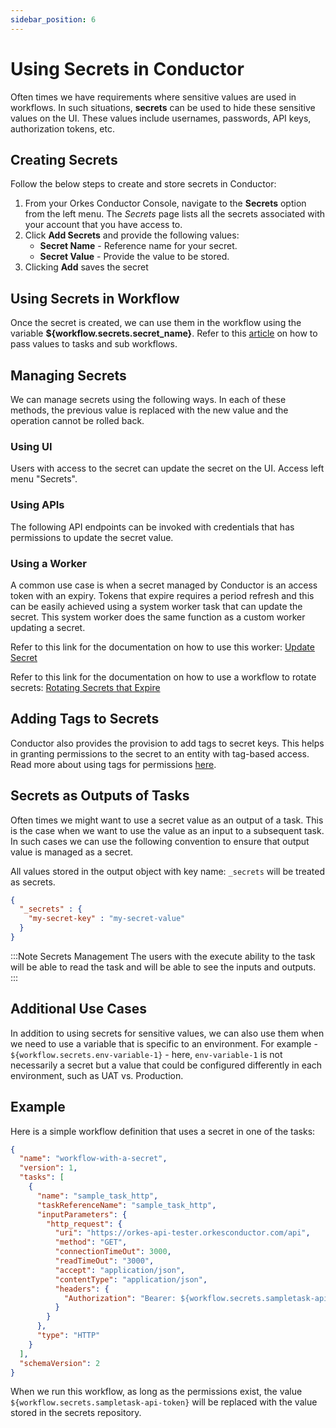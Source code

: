```yaml
---
sidebar_position: 6
---
```

# Using Secrets in Conductor

Often times we have requirements where sensitive values are used in workflows. In such situations, **secrets** can be 
used to hide these sensitive values on the UI. These values include usernames, passwords, API keys, authorization tokens, etc.

## Creating Secrets

Follow the below steps to create and store secrets in Conductor:

1. From your Orkes Conductor Console, navigate to the **Secrets** option from the left menu. The *Secrets* page lists all the secrets associated with your account that you have access to.
2. Click **Add Secrets** and provide the following values:<ul><li>**Secret Name** - Reference name for your secret.</li><li>**Secret Value** - Provide the value to be stored.</li></ul>
3. Clicking **Add** saves the secret

## Using Secrets in Workflow

Once the secret is created, we can use them in the workflow using the variable **${workflow.secrets.secret_name}**.
Refer to this [article](/content/developer-guides/passing-inputs-to-task-in-conductor) on how to pass values to tasks and sub workflows.

## Managing Secrets

We can manage secrets using the following ways. In each of these methods, the previous value is replaced with the new value and the operation cannot be rolled back.

### Using UI 

Users with access to the secret can update the secret on the UI. Access left menu "Secrets". 

### Using APIs

The following API endpoints can be invoked with credentials that has permissions to update the secret value. 

### Using a Worker

A common use case is when a secret managed by Conductor is an access token with an expiry. 
Tokens that expire requires a period refresh and this can be easily achieved using a system worker task that can update the secret. 
This system worker does the same function as a custom worker updating a secret.

Refer to this link for the documentation on how to use this worker: [Update Secret](/content/reference-docs/system-tasks/update-secret)

Refer to this link for the documentation on how to use a workflow to rotate secrets: [Rotating Secrets that Expire](/content/templates/examples/rotating-secrets-that-expire)

## Adding Tags to Secrets

Conductor also provides the provision to add tags to secret keys. This helps in granting permissions to the secret to an entity with tag-based access.
Read more about using tags for permissions [here](/content/access-control-and-security/tags).

## Secrets as Outputs of Tasks

Often times we might want to use a secret value as an output of a task. This is the case when we want to use the value as an input to a subsequent task. 
In such cases we can use the following convention to ensure that output value is managed as a secret. 

All values stored in the output object with key name: `_secrets` will be treated as secrets.

```json
{
  "_secrets" : {
    "my-secret-key" : "my-secret-value"
  }
}
```

:::Note Secrets Management
The users with the execute ability to the task will be able to read the task and will be able to see the inputs and outputs.
:::

## Additional Use Cases

In addition to using secrets for sensitive values, we can also use them when we need to use a variable that is specific to an environment. For example - `${workflow.secrets.env-variable-1}` - here, `env-variable-1` is not necessarily a secret but a value that could be configured differently in each environment, such as UAT vs. Production.

## Example

Here is a simple workflow definition that uses a secret in one of the tasks:

```json
{
  "name": "workflow-with-a-secret",
  "version": 1,
  "tasks": [
    {
      "name": "sample_task_http",
      "taskReferenceName": "sample_task_http",
      "inputParameters": {
        "http_request": {
          "uri": "https://orkes-api-tester.orkesconductor.com/api",
          "method": "GET",
          "connectionTimeOut": 3000,
          "readTimeOut": "3000",
          "accept": "application/json",
          "contentType": "application/json",
          "headers": {
            "Authorization": "Bearer: ${workflow.secrets.sampletask-api-token}"
          }
        }
      },
      "type": "HTTP"
    }
  ],
  "schemaVersion": 2
}
```

When we run this workflow, as long as the permissions exist, the value `${workflow.secrets.sampletask-api-token}` will be replaced with the value stored in the secrets repository.

